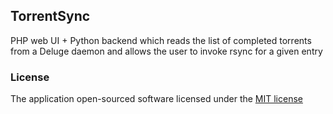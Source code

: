 ## TorrentSync

PHP web UI + Python backend which reads the list of completed torrents from a Deluge daemon and allows the user to invoke rsync for a given entry

### License

The application open-sourced software licensed under the [MIT license](http://opensource.org/licenses/MIT)
